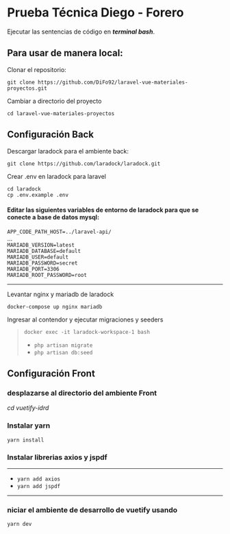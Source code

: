 # Prueba Técnica Diego - Forero

Ejecutar las sentencias de código en **_terminal bash_**.

## Para usar de manera local:

Clonar el repositorio:

`git clone https://github.com/DiFo92/laravel-vue-materiales-proyectos.git`

Cambiar a directorio del proyecto

`cd laravel-vue-materiales-proyectos`

## Configuración Back

Descargar laradock para el ambiente back:

`git clone https://github.com/laradock/laradock.git`

Crear .env en laradock para laravel

`cd laradock`  
`cp .env.example .env`

#### Editar las siguientes variables de entorno de laradock para que se conecte a base de datos mysql:

`APP_CODE_PATH_HOST=../laravel-api/`  
...  
`MARIADB_VERSION=latest`  
`MARIADB_DATABASE=default`  
`MARIADB_USER=default`  
`MARIADB_PASSWORD=secret`  
`MARIADB_PORT=3306`  
`MARIADB_ROOT_PASSWORD=root`

---

Levantar nginx y mariadb de laradock

`docker-compose up nginx mariadb`

Ingresar al contendor y ejecutar migraciones y seeders

> `docker exec -it laradock-workspace-1 bash`
>
> - `php artisan migrate`
> - `php artisan db:seed`

## Configuración Front

### desplazarse al directorio del ambiente Front

_cd vuetify-idrd_

### Instalar **yarn**

`yarn install`

### Instalar librerias **axios y jspdf**

---

- `yarn add axios`
- `yarn add jspdf`

---

### niciar el ambiente de desarrollo de vuetify usando

`yarn dev`
